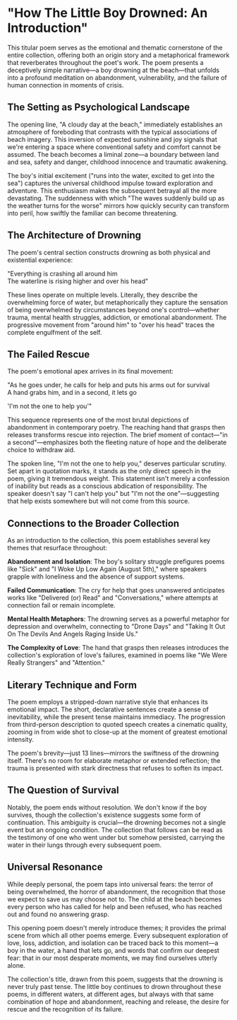 # "How The Little Boy Drowned: An Introduction"

This titular poem serves as the emotional and thematic cornerstone of the entire collection, offering both an origin story and a metaphorical framework that reverberates throughout the poet's work. The poem presents a deceptively simple narrative—a boy drowning at the beach—that unfolds into a profound meditation on abandonment, vulnerability, and the failure of human connection in moments of crisis.

## The Setting as Psychological Landscape

The opening line, "A cloudy day at the beach," immediately establishes an atmosphere of foreboding that contrasts with the typical associations of beach imagery. This inversion of expected sunshine and joy signals that we're entering a space where conventional safety and comfort cannot be assumed. The beach becomes a liminal zone—a boundary between land and sea, safety and danger, childhood innocence and traumatic awakening.

The boy's initial excitement ("runs into the water, excited to get into the sea") captures the universal childhood impulse toward exploration and adventure. This enthusiasm makes the subsequent betrayal all the more devastating. The suddenness with which "The waves suddenly build up as the weather turns for the worse" mirrors how quickly security can transform into peril, how swiftly the familiar can become threatening.

## The Architecture of Drowning

The poem's central section constructs drowning as both physical and existential experience:

"Everything is crashing all around him  
The waterline is rising higher and over his head"

These lines operate on multiple levels. Literally, they describe the overwhelming force of water, but metaphorically they capture the sensation of being overwhelmed by circumstances beyond one's control—whether trauma, mental health struggles, addiction, or emotional abandonment. The progressive movement from "around him" to "over his head" traces the complete engulfment of the self.

## The Failed Rescue

The poem's emotional apex arrives in its final movement:

"As he goes under, he calls for help and puts his arms out for survival  
A hand grabs him, and in a second, it lets go  

'I'm not the one to help you'"

This sequence represents one of the most brutal depictions of abandonment in contemporary poetry. The reaching hand that grasps then releases transforms rescue into rejection. The brief moment of contact—"in a second"—emphasizes both the fleeting nature of hope and the deliberate choice to withdraw aid.

The spoken line, "I'm not the one to help you," deserves particular scrutiny. Set apart in quotation marks, it stands as the only direct speech in the poem, giving it tremendous weight. This statement isn't merely a confession of inability but reads as a conscious abdication of responsibility. The speaker doesn't say "I can't help you" but "I'm not the one"—suggesting that help exists somewhere but will not come from this source.

## Connections to the Broader Collection

As an introduction to the collection, this poem establishes several key themes that resurface throughout:

**Abandonment and Isolation**: The boy's solitary struggle prefigures poems like "Sick" and "I Woke Up Low Again (August 5th)," where speakers grapple with loneliness and the absence of support systems.

**Failed Communication**: The cry for help that goes unanswered anticipates works like "Delivered (or) Read" and "Conversations," where attempts at connection fail or remain incomplete.

**Mental Health Metaphors**: The drowning serves as a powerful metaphor for depression and overwhelm, connecting to "Drone Days" and "Taking It Out On The Devils And Angels Raging Inside Us."

**The Complexity of Love**: The hand that grasps then releases introduces the collection's exploration of love's failures, examined in poems like "We Were Really Strangers" and "Attention."

## Literary Technique and Form

The poem employs a stripped-down narrative style that enhances its emotional impact. The short, declarative sentences create a sense of inevitability, while the present tense maintains immediacy. The progression from third-person description to quoted speech creates a cinematic quality, zooming in from wide shot to close-up at the moment of greatest emotional intensity.

The poem's brevity—just 13 lines—mirrors the swiftness of the drowning itself. There's no room for elaborate metaphor or extended reflection; the trauma is presented with stark directness that refuses to soften its impact.

## The Question of Survival

Notably, the poem ends without resolution. We don't know if the boy survives, though the collection's existence suggests some form of continuation. This ambiguity is crucial—the drowning becomes not a single event but an ongoing condition. The collection that follows can be read as the testimony of one who went under but somehow persisted, carrying the water in their lungs through every subsequent poem.

## Universal Resonance

While deeply personal, the poem taps into universal fears: the terror of being overwhelmed, the horror of abandonment, the recognition that those we expect to save us may choose not to. The child at the beach becomes every person who has called for help and been refused, who has reached out and found no answering grasp.

This opening poem doesn't merely introduce themes; it provides the primal scene from which all other poems emerge. Every subsequent exploration of love, loss, addiction, and isolation can be traced back to this moment—a boy in the water, a hand that lets go, and words that confirm our deepest fear: that in our most desperate moments, we may find ourselves utterly alone.

The collection's title, drawn from this poem, suggests that the drowning is never truly past tense. The little boy continues to drown throughout these poems, in different waters, at different ages, but always with that same combination of hope and abandonment, reaching and release, the desire for rescue and the recognition of its failure.